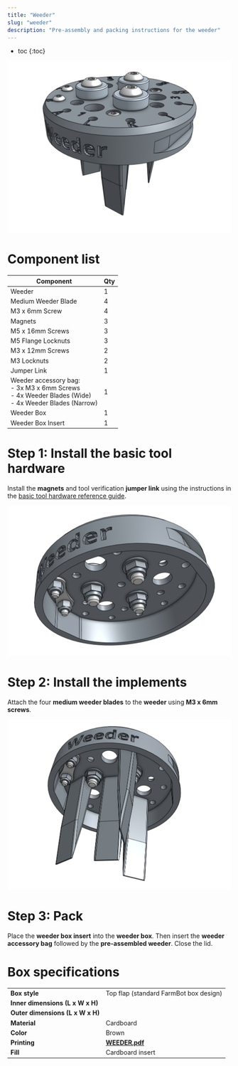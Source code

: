 ```yaml
---
title: "Weeder"
slug: "weeder"
description: "Pre-assembly and packing instructions for the weeder"
---
```


* toc
{:toc}

![weeder](_images/weeder.png)

# Component list

|Component                     |Qty  |
|------------------------------|-----|
|Weeder                        |1
|Medium Weeder Blade           |4
|M3 x 6mm Screw                |4
|Magnets                       |3
|M5 x 16mm Screws              |3
|M5 Flange Locknuts            |3
|M3 x 12mm Screws              |2
|M3 Locknuts                   |2
|Jumper Link                   |1
|Weeder accessory bag:<br>- 3x M3 x 6mm Screws<br>- 4x Weeder Blades (Wide)<br>- 4x Weeder Blades (Narrow)|1
|Weeder Box                    |1
|Weeder Box Insert             |1

# Step 1: Install the basic tool hardware

Install the **magnets** and tool verification **jumper link** using the instructions in the [basic tool hardware reference guide](../../../extras/reference/basic-tool-hardware.md).

![weeder with basic tool hardware](_images/weeder_with_basic_tool_hardware.png)

# Step 2: Install the implements

Attach the four **medium weeder blades** to the **weeder** using **M3 x 6mm screws**.

![weeder with implements](_images/weeder_with_implements.png)

# Step 3: Pack

Place the **weeder box insert** into the **weeder box**. Then insert the **weeder accessory bag** followed by the **pre-assembled weeder**. Close the lid.

# Box specifications

|                                |                              |
|--------------------------------|------------------------------|
|**Box style**                   |Top flap (standard FarmBot box design)
|**Inner dimensions (L x W x H)**|
|**Outer dimensions (L x W x H)**|
|**Material**                    |Cardboard
|**Color**                       |Brown
|**Printing**                    |**[WEEDER.pdf](http://docs.farm.bot)** <i class="fa fa-file-pdf-o">
|**Fill**                        |Cardboard insert
